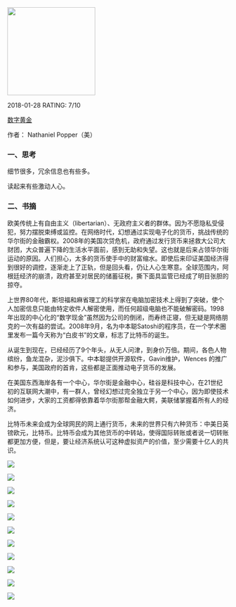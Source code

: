 

<img src="https://images-cn.ssl-images-amazon.com/images/I/81DR3Xq8zIL.jpg" width="200" />



2018-01-28 RATING:  7/10



[数字黄金](https://www.amazon.cn/dp/B06XD8FKYD)



作者： Nathaniel Popper（美）



### 一、思考

细节很多，冗余信息也有些多。

读起来有些激动人心。



### 二、书摘



欧美传统上有自由主义（libertarian）、无政府主义者的群体。因为不愿隐私受侵犯，努力摆脱束缚或监控。在网络时代，幻想通过实现电子化的货币，挑战传统的华尔街的金融霸权。2008年的美国次贷危机，政府通过发行货币来拯救大公司大财团，大众普遍下降的生活水平面前，感到无助和失望。这也就是后来占领华尔街运动的原因。人们担心，太多的货币使手中的财富缩水。即使后来印证美国经济得到很好的调控，逐渐走上了正轨，但是回头看，仍让人心生寒意。全球范围内，阿根廷经济的崩溃，政府甚至对居民的储蓄征税，撕下面具监管已经成了明目张胆的掠夺。



上世界80年代，斯坦福和麻省理工的科学家在电脑加密技术上得到了突破，使个人加密信息只能由特定收件人解密使用，而任何超级电脑也不能破解密码。1998年出现的中心化的“数字现金”虽然因为公司的倒闭，而寿终正寝，但无疑是网络朋克的一次有益的尝试。2008年9月，名为中本聪Satoshi的程序员，在一个学术圈里发布一篇今天称为“白皮书”的文章，标志了比特币的诞生。



从诞生到现在，已经经历了9个年头，从无人问津，到身价万倍。期间，各色人物缤纷，鱼龙混杂，泥沙俱下。中本聪提供开源软件，Gavin维护，Wences 的推广和参与，美国政府的首肯，这些都是正面推动电子货币的发展。



在美国东西海岸各有一个中心，华尔街是金融中心，硅谷是科技中心，在21世纪初的互联网大潮中，有一群人，曾经幻想过完全独立于另一个中心，因为即使技术如何进步，大家的工资都得依靠着华尔街那帮金融大鳄，美联储掌握着所有人的经济。




比特币未来会成为全球网民的网上通行货币，未来的世界只有六种货币：中美日英镑欧元，比特币。比特币会成为其他货币的中转站，使得国际转账或者说一切转账都更加方便，但是，要让经济系统认可这种虚拟资产的价值，至少需要十亿人的共识。



![](/images/数字黄金/history1.jpg)

![](/images/数字黄金/history2.jpg)

![](/images/数字黄金/history3.jpg)

![](/images/数字黄金/history4.jpg)

![](/images/数字黄金/history5.jpg)

![](/images/数字黄金/history6.jpg)

![](/images/数字黄金/history7.jpg)

![](/images/数字黄金/history8.jpg)

![](/images/数字黄金/history9.jpg)

![](/images/数字黄金/history10.jpg)

![](/images/数字黄金/history11.jpg)




















